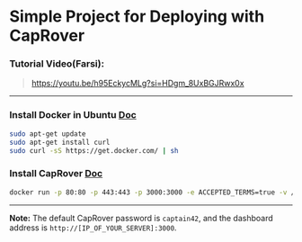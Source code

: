 # Simple Project for Deploying with CapRover

### Tutorial Video(Farsi):
> https://youtu.be/h95EckycMLg?si=HDgm_8UxBGJRwx0x

---


### Install Docker in Ubuntu [Doc](https://docs.docker.com/engine/install/ubuntu/)

```sh
sudo apt-get update
sudo apt-get install curl
sudo curl -sS https://get.docker.com/ | sh
```

### Install CapRover [Doc](https://caprover.com/docs/get-started.html#step-1-caprover-installation)
```sh
docker run -p 80:80 -p 443:443 -p 3000:3000 -e ACCEPTED_TERMS=true -v /var/run/docker.sock:/var/run/docker.sock -v /captain:/captain caprover/caprover
```
---

**Note:** The default CapRover password is `captain42`, and the dashboard address is `http://[IP_OF_YOUR_SERVER]:3000`.
